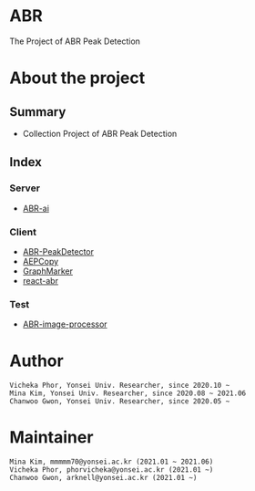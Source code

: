# ABR

The Project of ABR Peak Detection

# About the project
## Summary
- Collection Project of ABR Peak Detection

## Index
### Server
- [ABR-ai](https://github.com/Yonsei-Maist/ABR-ai/tree/fb9b928c5bf9b4e875f0ffdd1e634234ae894f8f)
### Client
- [ABR-PeakDetector](https://github.com/Yonsei-Maist/ABR-PeakDetector/tree/009c60c9ad9e4a4ac48f829df939b1bdf3010e15)
- [AEPCopy](https://github.com/Yonsei-Maist/AEPCopy/tree/1c7c131123e2b27ce194a8affff9c4169fbef3f0)
- [GraphMarker](https://github.com/Yonsei-Maist/GraphMarker/tree/09da4f511fbbaef5319126231e61198a2d18fd97)
- [react-abr](https://github.com/Yonsei-Maist/react-abr/tree/28a8937d61a9d12bdc780be92bd2f03e5069e4fa)
### Test
- [ABR-image-processor](https://github.com/Yonsei-Maist/ABR-image-processor/tree/1af9e5dae8fba3949cdd1d093e04df07159ffd68)

# Author
```
Vicheka Phor, Yonsei Univ. Researcher, since 2020.10 ~
Mina Kim, Yonsei Univ. Researcher, since 2020.08 ~ 2021.06
Chanwoo Gwon, Yonsei Univ. Researcher, since 2020.05 ~
```

# Maintainer
```
Mina Kim, mmmmm70@yonsei.ac.kr (2021.01 ~ 2021.06)
Vicheka Phor, phorvicheka@yonsei.ac.kr (2021.01 ~)
Chanwoo Gwon, arknell@yonsei.ac.kr (2021.01 ~)
```
